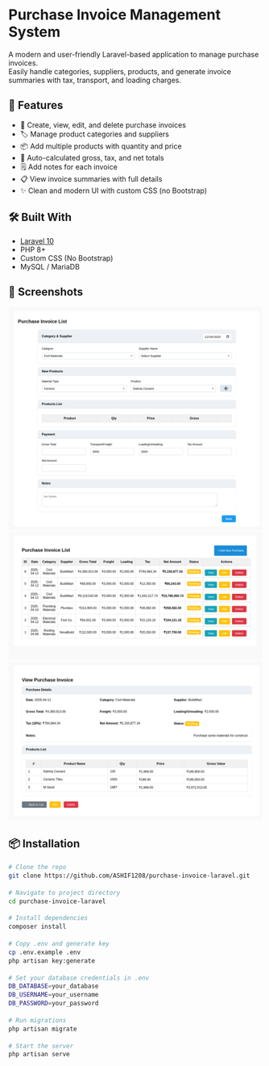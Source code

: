 # Purchase Invoice Management System

A modern and user-friendly Laravel-based application to manage purchase invoices.  
Easily handle categories, suppliers, products, and generate invoice summaries with tax, transport, and loading charges.

## 🚀 Features

- 📅 Create, view, edit, and delete purchase invoices  
- 🏷️ Manage product categories and suppliers  
- 📦 Add multiple products with quantity and price  
- 🧾 Auto-calculated gross, tax, and net totals  
- 🗒️ Add notes for each invoice  
- 📋 View invoice summaries with full details  
- ✨ Clean and modern UI with custom CSS (no Bootstrap)

## 🛠️ Built With

- [Laravel 10](https://laravel.com/)
- PHP 8+
- Custom CSS (No Bootstrap)
- MySQL / MariaDB

## 📸 Screenshots

![Create Invoice Screenshot](assets/screenshots/create-invoice.png)
![Invoice List Page](assets/screenshots/invoice-list.png)
![Invoice Detail Page](assets/screenshots/invoice-detail.png)

## 📦 Installation

```bash
# Clone the repo
git clone https://github.com/ASHIF1208/purchase-invoice-laravel.git

# Navigate to project directory
cd purchase-invoice-laravel

# Install dependencies
composer install

# Copy .env and generate key
cp .env.example .env
php artisan key:generate

# Set your database credentials in .env
DB_DATABASE=your_database
DB_USERNAME=your_username
DB_PASSWORD=your_password

# Run migrations
php artisan migrate

# Start the server
php artisan serve